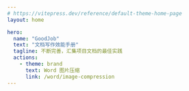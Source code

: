 ```yaml
---
# https://vitepress.dev/reference/default-theme-home-page
layout: home

hero:
  name: "GoodJob"
  text: "文档写作效能手册"
  tagline: 不断完善，汇集项目文档的最佳实践
  actions:
    - theme: brand
      text: Word 图片压缩
      link: /word/image-compression
---
```

